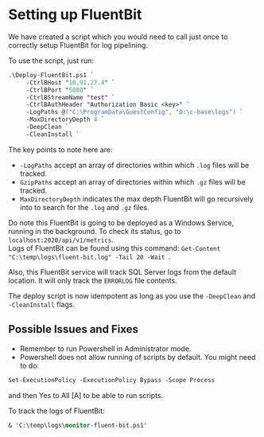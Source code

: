 # Setting up FluentBit

We have created a script which you would need to call just once to correctly setup FluentBit for log pipelining.

To use the script, just run:

```ps
.\Deploy-FluentBit.ps1 `
     -CtrlBHost "10.91.27.4" `
     -CtrlBPort "5080" `
     -CtrlBStreamName "test" `
     -CtrlBAuthHeader "Authorization Basic <key>" `
     -LogPaths @("C:\ProgramData\GuestConfig", "D:\c-base\logs") `
     -MaxDirectoryDepth 4 `
     -DeepClean `
     -CleanInstall `
```

The key points to note here are:
- `-LogPaths` accept an array of directories within which `.log` files will be tracked.
- `GzipPaths` accept an array of directories within which `.gz` files will be tracked.
- `MaxDirectoryDepth` indicates the max depth FluentBit will go recursively into to search for the `.log` and `.gz` files.

Do note this FluentBit is going to be deployed as a Windows Service, running in the background. To check its status, go to `localhost:2020/api/v1/metrics`.  
Logs of FluentBit can be found using this command: `Get-Content "C:\temp\logs\fluent-bit.log" -Tail 20 -Wait `.

Also, this FluentBit service will track SQL Server logs from the default location. It will only track the `ERRORLOG` file contents.

The deploy script is now idempotent as long as you use the `-DeepClean` and `-CleanInstall` flags.

## Possible Issues and Fixes

- Remember to run Powershell in Administrator mode.
- Powershell does not allow running of scripts by default. You might need to do:

```ps
Set-ExecutionPolicy -ExecutionPolicy Bypass -Scope Process
```

and then Yes to All [A] to be able to run scripts.

To track the logs of FluentBit:

```ps
& 'C:\temp\logs\monitor-fluent-bit.ps1'
```
